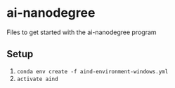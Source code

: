 # ai-nanodegree
Files to get started with the ai-nanodegree program

## Setup 
1. `conda env create -f aind-environment-windows.yml`
2. `activate aind`
